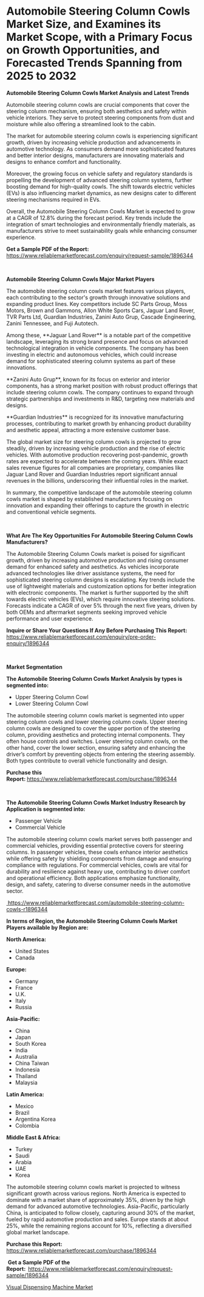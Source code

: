 <p><h1>Automobile Steering Column Cowls Market Size, and Examines its Market Scope, with a Primary Focus on Growth Opportunities, and Forecasted Trends Spanning from 2025 to 2032</h1></p><p><strong>Automobile Steering Column Cowls Market Analysis and Latest Trends</strong></p>
<p><p>Automobile steering column cowls are crucial components that cover the steering column mechanism, ensuring both aesthetics and safety within vehicle interiors. They serve to protect steering components from dust and moisture while also offering a streamlined look to the cabin.</p><p>The market for automobile steering column cowls is experiencing significant growth, driven by increasing vehicle production and advancements in automotive technology. As consumers demand more sophisticated features and better interior designs, manufacturers are innovating materials and designs to enhance comfort and functionality. </p><p>Moreover, the growing focus on vehicle safety and regulatory standards is propelling the development of advanced steering column systems, further boosting demand for high-quality cowls. The shift towards electric vehicles (EVs) is also influencing market dynamics, as new designs cater to different steering mechanisms required in EVs.</p><p>Overall, the Automobile Steering Column Cowls Market is expected to grow at a CAGR of 12.8% during the forecast period. Key trends include the integration of smart technologies and environmentally friendly materials, as manufacturers strive to meet sustainability goals while enhancing consumer experience.</p></p>
<p><strong>Get a Sample PDF of the Report:&nbsp;</strong> <a href="https://www.reliablemarketforecast.com/enquiry/request-sample/1896344?utm_campaign=3445&utm_medium=2&utm_source=Github&utm_content=ia&utm_term=28032025&utm_id=automobile-steering-column-cowls">https://www.reliablemarketforecast.com/enquiry/request-sample/1896344</a></p>
<p>&nbsp;</p>
<p><strong>Automobile Steering Column Cowls Major Market Players</strong></p>
<p><p>The automobile steering column cowls market features various players, each contributing to the sector's growth through innovative solutions and expanding product lines. Key competitors include SC Parts Group, Moss Motors, Brown and Gammons, Allon White Sports Cars, Jaguar Land Rover, TVR Parts Ltd, Guardian Industries, Zanini Auto Grup, Cascade Engineering, Zanini Tennessee, and Fuji Autotech.</p><p>Among these, **Jaguar Land Rover** is a notable part of the competitive landscape, leveraging its strong brand presence and focus on advanced technological integration in vehicle components. The company has been investing in electric and autonomous vehicles, which could increase demand for sophisticated steering column systems as part of these innovations. </p><p>**Zanini Auto Grup**, known for its focus on exterior and interior components, has a strong market position with robust product offerings that include steering column cowls. The company continues to expand through strategic partnerships and investments in R&D, targeting new materials and designs. </p><p>**Guardian Industries** is recognized for its innovative manufacturing processes, contributing to market growth by enhancing product durability and aesthetic appeal, attracting a more extensive customer base.</p><p>The global market size for steering column cowls is projected to grow steadily, driven by increasing vehicle production and the rise of electric vehicles. With automotive production recovering post-pandemic, growth rates are expected to accelerate between the coming years. While exact sales revenue figures for all companies are proprietary, companies like Jaguar Land Rover and Guardian Industries report significant annual revenues in the billions, underscoring their influential roles in the market.</p><p>In summary, the competitive landscape of the automobile steering column cowls market is shaped by established manufacturers focusing on innovation and expanding their offerings to capture the growth in electric and conventional vehicle segments.</p></p>
<p>&nbsp;</p>
<p><strong>What Are The Key Opportunities For Automobile Steering Column Cowls Manufacturers?</strong></p>
<p><p>The Automobile Steering Column Cowls market is poised for significant growth, driven by increasing automotive production and rising consumer demand for enhanced safety and aesthetics. As vehicles incorporate advanced technologies like driver assistance systems, the need for sophisticated steering column designs is escalating. Key trends include the use of lightweight materials and customization options for better integration with electronic components. The market is further supported by the shift towards electric vehicles (EVs), which require innovative steering solutions. Forecasts indicate a CAGR of over 5% through the next five years, driven by both OEMs and aftermarket segments seeking improved vehicle performance and user experience.</p></p>
<p><strong>Inquire or Share Your Questions If Any Before Purchasing This Report:</strong> <a href="https://www.reliablemarketforecast.com/enquiry/pre-order-enquiry/1896344?utm_campaign=3445&utm_medium=2&utm_source=Github&utm_content=ia&utm_term=28032025&utm_id=automobile-steering-column-cowls">https://www.reliablemarketforecast.com/enquiry/pre-order-enquiry/1896344</a></p>
<p>&nbsp;</p>
<p><strong>Market Segmentation</strong></p>
<p><strong>The Automobile Steering Column Cowls Market Analysis by types is segmented into:</strong></p>
<p><ul><li>Upper Steering Column Cowl</li><li>Lower Steering Column Cowl</li></ul></p>
<p><p>The automobile steering column cowls market is segmented into upper steering column cowls and lower steering column cowls. Upper steering column cowls are designed to cover the upper portion of the steering column, providing aesthetics and protecting internal components. They often house controls and switches. Lower steering column cowls, on the other hand, cover the lower section, ensuring safety and enhancing the driver’s comfort by preventing objects from entering the steering assembly. Both types contribute to overall vehicle functionality and design.</p></p>
<p><strong>Purchase this Report:&nbsp;</strong><a href="https://www.reliablemarketforecast.com/purchase/1896344?utm_campaign=3445&utm_medium=2&utm_source=Github&utm_content=ia&utm_term=28032025&utm_id=automobile-steering-column-cowls">https://www.reliablemarketforecast.com/purchase/1896344</a></p>
<p>&nbsp;</p>
<p><strong>The Automobile Steering Column Cowls Market Industry Research by Application is segmented into:</strong></p>
<p><ul><li>Passenger Vehicle</li><li>Commercial Vehicle</li></ul></p>
<p><p>The automobile steering column cowls market serves both passenger and commercial vehicles, providing essential protective covers for steering columns. In passenger vehicles, these cowls enhance interior aesthetics while offering safety by shielding components from damage and ensuring compliance with regulations. For commercial vehicles, cowls are vital for durability and resilience against heavy use, contributing to driver comfort and operational efficiency. Both applications emphasize functionality, design, and safety, catering to diverse consumer needs in the automotive sector.</p></p>
<p><a href="https://www.reliablemarketforecast.com/automobile-steering-column-cowls-r1896344?utm_campaign=3445&utm_medium=2&utm_source=Github&utm_content=ia&utm_term=28032025&utm_id=automobile-steering-column-cowls">&nbsp;https://www.reliablemarketforecast.com/automobile-steering-column-cowls-r1896344</a></p>
<p><strong>In terms of Region, the Automobile Steering Column Cowls Market Players available by Region are:</strong></p>
<p>
    <p> <strong> North America: </strong>
        <ul>
            <li>United States</li>
            <li>Canada</li>
        </ul>
        </p> 
    <p> <strong> Europe: </strong>
        <ul>
            <li>Germany</li>
            <li>France</li>
            <li>U.K.</li>
            <li>Italy</li>
            <li>Russia</li>
        </ul>
        </p> 
    <p> <strong> Asia-Pacific: </strong>
        <ul>
            <li>China</li>
            <li>Japan</li>
            <li>South Korea</li>
            <li>India</li>
            <li>Australia</li>
            <li>China Taiwan</li>
            <li>Indonesia</li>
            <li>Thailand</li>
            <li>Malaysia</li>
        </ul>
        </p> 
    <p> <strong> Latin America: </strong>
        <ul>
            <li>Mexico</li>
            <li>Brazil</li>
            <li>Argentina Korea</li>
            <li>Colombia</li>
        </ul>
        </p> 
    <p> <strong> Middle East & Africa: </strong>
        <ul>
            <li>Turkey</li>
            <li>Saudi</li>
            <li>Arabia</li>
            <li>UAE</li>
            <li>Korea</li>
        </ul>
    </p>
    </p>
<p><p>The automobile steering column cowls market is projected to witness significant growth across various regions. North America is expected to dominate with a market share of approximately 35%, driven by the high demand for advanced automotive technologies. Asia-Pacific, particularly China, is anticipated to follow closely, capturing around 30% of the market, fueled by rapid automotive production and sales. Europe stands at about 25%, while the remaining regions account for 10%, reflecting a diversified global market landscape.</p></p>
<p><strong>Purchase this Report: </strong><a href="https://www.reliablemarketforecast.com/purchase/1896344?utm_campaign=3445&utm_medium=2&utm_source=Github&utm_content=ia&utm_term=28032025&utm_id=automobile-steering-column-cowls">https://www.reliablemarketforecast.com/purchase/1896344</a></p>
<p>&nbsp;<strong>Get a Sample PDF of the Report:&nbsp;&nbsp;</strong><a href="https://www.reliablemarketforecast.com/enquiry/request-sample/1896344?utm_campaign=3445&utm_medium=2&utm_source=Github&utm_content=ia&utm_term=28032025&utm_id=automobile-steering-column-cowls">https://www.reliablemarketforecast.com/enquiry/request-sample/1896344</a></p>
<p><strong></strong></p>
<p><p><a href="https://github.com/guyotkiferhi/Market-Research-Report-List-1/blob/main/visual-dispensing-machine-market.md?utm_campaign=3445&utm_medium=2&utm_source=Github&utm_content=ia&utm_term=28032025&utm_id=automobile-steering-column-cowls">Visual Dispensing Machine Market</a></p></p>